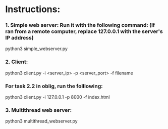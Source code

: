 # Instructions:

### 1. Simple web server: Run it with the following command: (If ran from a remote computer, replace 127.0.0.1 with the server's IP address)
python3 simple_webserver.py

### 2. Client:
python3 client.py -i <server_ip> -p <server_port> -f filename
### For task 2.2 in oblig, run the folllowing:
python3 client.py -i 127.0.0.1 -p 8000 -f index.html

### 3. Multithread web server:
python3 multithread_webserver.py

